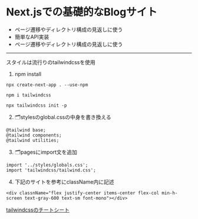 # Next.jsでの基礎的なBlogサイト

-  ページ遷移やディレクトリ構成の見返しに使う
-  簡単なAPI実装
-  ページ遷移やディレクトリ構成の見返しに使う
--------------

スタイルは流行りのtailwindcssを使用
1. npm install
```
npx create-next-app . --use-npm

npm i tailwindcss

npx tailwindcss init -p
```
2. 🗂stylesのglobal.cssの中身を書き換える
```
@tailwind base;
@tailwind components;
@tailwind utilities;
```
3. 🗂pagesにimport文を追加
```
import '../styles/globals.css';
import 'tailwindcss/tailwind.css';
```
4. 下記のサイトを参考にclassName内に記述  
```
<div classnName="flex justify-center items-center flex-col min-h-screen text-gray-600 text-sm font-mono"></div> 
```
[tailwindcssのチートシート](https://nerdcave.com/tailwind-cheat-sheet)
